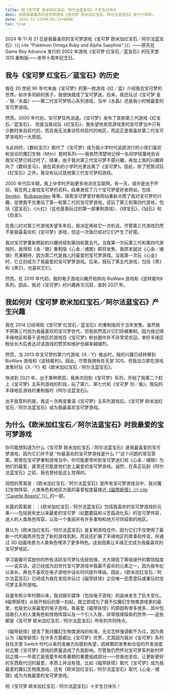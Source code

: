 ```yaml
---
title: 祝《宝可梦 欧米加红宝石／阿尔法蓝宝石》十岁生日快乐
desc: 庆祝我最喜欢的宝可梦游戏《宝可梦 欧米加红宝石／阿尔法蓝宝石》发行十周年。
date: 2024-11-21T09:02:15+0800
toc: true
---
```


2024 年 11 月 21 日是我最喜欢的宝可梦游戏《宝可梦 欧米加红宝石／阿尔法蓝宝石》（{{ cite "Pokémon Omega Ruby and Alpha Sapphire" }}）——原先在 Game Boy Advance 发行的 2002 年游戏《宝可梦 红宝石／蓝宝石》的任天堂 3DS 重制版——发布十周年纪念日。

## 我与《宝可梦 红宝石／蓝宝石》的历史

我在 20 世纪 90 年代末由《宝可梦》的第一款游戏《红／蓝》介绍我去宝可梦的世界。如许多同龄的孩子，我很快就成了宝可梦迷。后来，我还玩过《宝可梦 金／银／水晶》——第二代宝可梦核心系列游戏，当中《水晶》还是我小时候最爱的宝可梦游戏。

然而，2000 年代初，宝可梦狂热消退。《宝可梦》发布了首款第三代游戏《红宝石／蓝宝石》， 但是当我试玩《红宝石》，我失望地发现游戏里的宝可梦当中只有少数时来自前代的，而且我无法重访任何前代的地区，而这正是我喜欢第二代宝可梦游戏的一大原因。

与此同时，《数码宝贝》取代了《宝可梦》成为我小学时代追踪流行的小孩们喜欢和谈论的魔幻生物（Mon）题材系列——我依然清楚地记得一名同学轻蔑地告诉我宝可梦已经过时了。结果，由于我对第三代宝可梦不感兴趣，再加上我的兴趣转向了《数码宝马》，我在其余的小学时光里远离了《宝可梦》。因此，除了短暂试玩《红宝石》之外，我没有玩过其他第三代宝可梦的游戏。

2000 年代后半期，我上中学时开始更多地浏览互联网。有一天，或许是出于怀旧，我在网上查找宝可梦的资料，结果发现了几个宝可梦爱好者网站，包括 [Serebii](http://www.serebii.net/)、[Bulbagarden](https://bulbagarden.net/home/) 等等。探索宝可梦爱好者网站重新点燃了我对宝可梦的兴趣，促使我不仅重玩了第一和第二代的宝可梦游戏，还玩了第三和第四代游戏，包括《蓝宝石》、《火红》（这也是我玩过的第一部重制游戏）、《绿宝石》、《钻石》和《白金》。

在我儿时对第三代游戏失望多年后，我决定再给它一次机会。尽管第三代游戏仍然不是我最喜欢的《宝可梦》游戏，但这一次我已经对它们产生了好感。

我对宝可梦重新燃起的兴趣持续到第四和第五代。当我第一次玩第三代和第四代游戏时，我得知《金／银》重制版《心金／魂银》即将发售。我原本就对《心金／魂银》充满期待，因为第二代是我儿时最爱的宝可梦游戏。当我第一次玩《心金》时，它立刻成为了我最爱的宝可梦梦游戏。后来，我玩了第五代游戏，包括《黑》和《黑2》，也喜欢它们。

然而，在 2010 年代初，我的电子游戏兴趣开始转向 BioWare 游戏和《逆转裁判》系列。因此，我对《宝可梦》的兴趣再次沉寂，直到 2021 年。

## 我如何对《宝可梦 欧米加红宝石／阿尔法蓝宝石》产生兴趣

我在 2014 已经得知《宝可梦 红宝石／蓝宝石》的重制版将于当年发售。虽然我不把第三代视为我最喜欢的宝可梦世代，但我依然高兴它们将被重制，因为我记得丰缘地区和基于该地区的游戏在《宝可梦》粉丝圈中并不非常受欢迎。幸好丰缘区粉丝长大后表达对该游戏的赞赏和维护也越来越强烈。

然而，当 2013 年宝可梦的第六代游戏《X／Y》推出时，我的兴趣已经转移到 BioWare 游戏和《逆转裁判》。因此，尽管我拥有任天堂 3DS，但我没立即在游戏发售时玩《X／Y》和《欧米加红宝石／阿尔法蓝宝石》。

快进到 2021 年，出于某种原因，我再次回到《宝可梦》系列，开始了我第二个赶上《宝可梦》主系列游戏的阶段，玩了第六、第七代和《宝可梦 剑／盾》。我玩的丰缘地区游戏的重制版时《阿尔法蓝宝石》。

出乎我意料的是，我这一次再度重温《宝可梦》主系列游戏后，《宝可梦 欧米加红宝石／阿尔法蓝宝石》成为我最喜欢宝可梦游戏。

## 为什么《欧米加红宝石／阿尔法蓝宝石》时我最爱的宝可梦游戏

你可能想知道为什么《宝可梦 欧米加红宝石／阿尔法蓝宝石》是我最喜爱的宝可梦游戏，因为它们并不是 “你最喜欢的宝可梦游戏是什么？”这个问题的常见答案。即使在宝可梦重制游戏当中，你可能更常听到宝可梦迷们视《心金／魂银》为他们的最爱，甚至还可能是他们史上最爱的宝可梦游戏。诚然，在真正玩到《阿尔法蓝宝石》之前，我也曾经是这么觉得的。

简短的答案是：《欧米加红宝石／阿尔法蓝宝石》是所有宝可梦游戏当中，我对魔幻生物阵容、人类角色和地区方面的喜爱程度最接近[《磁带妖怪》（{{ cite "Casette Beasts" }}）](2024-11-19-my-ultimate-comfort-media.md)的一部。

长篇的答案是：：《欧米加红宝石／阿尔法蓝宝石》包括我喜欢的宝可梦游戏的元素——包括我有史以来最爱的宝可梦（如蘑蘑菇和斗笠菇进化系）的宝可梦阵容，迷人的人类角色阵容，以及一个美丽并有许多事物和地方可供探索的地区。

我认为《欧米加红宝石／阿尔法蓝宝石》是复制游戏佳作，因为它们不仅使用了最新一代的画质并包含了新的游戏机制，而且还扩展了丰缘地区的故事和传说，并通过 3D 动画场景为人类角色增添了更多特色。这些因素让丰缘正式成为我最喜欢的宝可梦地区。

学习装置可奖励你的所有活跃宝可梦队伍经验值，大大降低了等级提升的繁琐程度——说实话，这已经成为旧世代宝可梦游戏中我最不喜欢的元素之一，因为我年纪以渐长，再也不喜欢在电子游戏中话长时间提升等级。因此，《欧米加红宝石／阿尔法蓝宝石》已经成为我在发现并玩过《磁带妖怪》之后唯一还愿意玩或重玩的宝可梦主系列游戏。

自童年和少年时期以来，我对娱乐媒体（包括电子游戏）的品味发生了巨大变化。《磁带妖怪》从我开始玩的那一刻起，就立即成为了我不仅魔幻生物类游戏里的最爱，也是史以来最爱的电子游戏。我喜爱《磁带妖怪》的原因有很多很多，其中包括吸引人的人类角色和怪物阵容以及一个引人入胜、非常值得探索的世界——这些都是《宝可梦 欧米加红宝石／阿尔法蓝宝石》所有的共同特点。

《磁带妖怪》提高了我对魔幻生物类游戏的标准，无论怎样强调都不为过，因为我认为《磁带妖怪》在许多方面都比《宝可梦》优秀，尤其因为我对《宝可梦》系列自任天堂 Switch 时代以来的发展方向感到失望，因频繁的发售和仓促的开发进度对近期《宝可梦》游戏的质量造成了负面影响。尽管我仍然怀对宝可梦系列新村怀旧之情——毕竟它是我童年和青春期的重要组成部分——但我也坚信，让更新更好的东西取代旧的最爱，本质上并没有错，比如《磁带妖怪》取代《宝可梦》成为我最爱的魔幻生物类游戏，还有《欧米加红宝石／阿尔法蓝宝石》取代《心金／魂银》成为为我最爱的宝可梦游戏。

祝《宝可梦 欧米加红宝石／阿尔法蓝宝石》十岁生日快乐！
